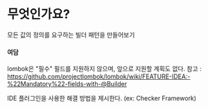 # 무엇인가요?

모든 값의 정의를 요구하는 빌더 패턴을 만들어보기

#### 여담

lombok은 "필수" 필드를 지원하지 않으며, 앞으로 지원할 계획도 없다.
참고 : https://github.com/projectlombok/lombok/wiki/FEATURE-IDEA:-%22Mandatory%22-fields-with-@Builder

IDE 플러그인을 사용한 해결 방법을 제시한다. (ex: Checker Framework)

